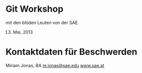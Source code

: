 Git Workshop
============

mit den blöden Leuten von der SAE.

13. Mai, 2013


Kontaktdaten für Beschwerden
=============================

Miriam Jonas, BA
m.jonas@sae.edu
www.sae.at
